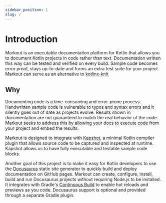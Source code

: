 ```yaml
---
sidebar_position: 1
slug: /
---
```


# Introduction

Markout is an executable documentation platform for Kotlin that
allows you to document Kotlin projects in code rather than text.
Documentation written this way can be tested and verified on every build.
Sample code becomes error proof, stays up-to-date and forms an
extra test suite for your project. Markout can serve as an alternative
to [kotlinx-knit](https://github.com/Kotlin/kotlinx-knit)

## Why

Documenting code is a time-consuming and error-prone process.
Handwritten sample code is vulnerable to typos and syntax errors
and it silently goes out of date as projects evolve.
Results shown in documentation are not guaranteed to match the
real behavior of the code. Markout seeks to address this by allowing
your docs to execute code from your project and embed the results.

Markout is designed to integrate with [Kapshot](https://github.com/mfwgenerics/kapshot),
a minimal Kotlin compiler plugin that allows source code to be
captured and inspected at runtime.
Kapshot allows us to have fully executable and testable sample code blocks.

Another goal of this project is to make it easy for Kotlin developers to use the
[Docusaurus](https://docusaurus.io/) static site generator to quickly build
and deploy documentation on GitHub pages. Markout can create, configure, install, build
and run Docusaurus projects without requiring Node.js to be installed. It integrates
with Gradle's [Continuous Build](https://docs.gradle.org/current/userguide/command_line_interface.html#sec:continuous_build)
to enable hot reloads and previews as you code.
Docusaurus support is optional and provided through a separate Gradle plugin.
